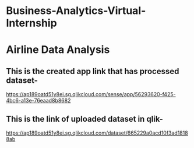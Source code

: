 # Business-Analytics-Virtual-Internship
# Airline Data Analysis
## This is the created app link that has processed dataset-
https://ap189oatd51y8ei.sg.qlikcloud.com/sense/app/56293620-f425-4bc6-a13e-76eaad8b8682
## This is the link of uploaded dataset in qlik-
https://ap189oatd51y8ei.sg.qlikcloud.com/dataset/665229a0acd10f3ad18188ab
